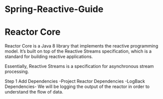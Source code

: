 # Spring-Reactive-Guide



# Reactor Core
Reactor Core is a Java 8 library that implements the reactive programming
model. It’s built on top of the Reactive Streams specification, which is a
standard for building reactive applications.

Essentially, Reactive Streams is a specification for asynchronous stream
processing.

Step 1
Add Dependencies
 -Project Reactor Dependencies
 -LogBack Dependencies- We will be logging the output of the reactor in order to understand the flow of data.

 

